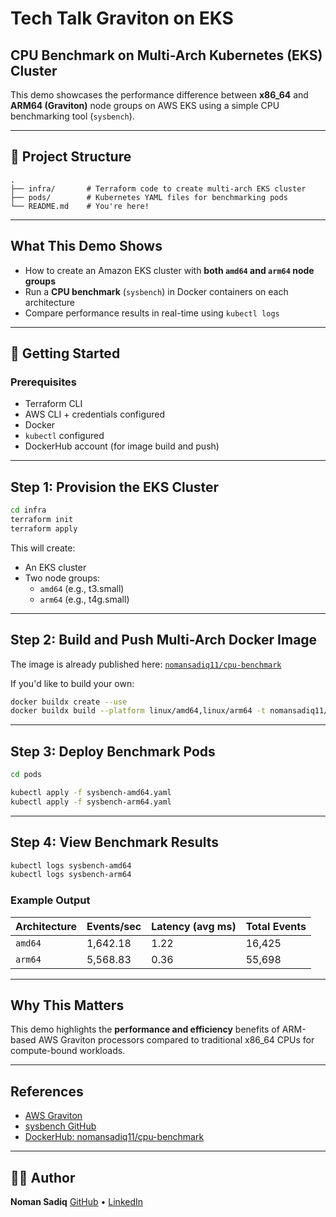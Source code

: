 # Tech Talk Graviton on EKS

## CPU Benchmark on Multi-Arch Kubernetes (EKS) Cluster

This demo showcases the performance difference between **x86_64** and **ARM64 (Graviton)** node groups on AWS EKS using a simple CPU benchmarking tool (`sysbench`).

---

## 📁 Project Structure

```
.
├── infra/       # Terraform code to create multi-arch EKS cluster
├── pods/        # Kubernetes YAML files for benchmarking pods
└── README.md    # You're here!
```

---

## What This Demo Shows

- How to create an Amazon EKS cluster with **both `amd64` and `arm64` node groups**
- Run a **CPU benchmark** (`sysbench`) in Docker containers on each architecture
- Compare performance results in real-time using `kubectl logs`

---

## 🚀 Getting Started

### Prerequisites

- Terraform CLI
- AWS CLI + credentials configured
- Docker
- `kubectl` configured
- DockerHub account (for image build and push)

---

## Step 1: Provision the EKS Cluster

```bash
cd infra
terraform init
terraform apply
```

This will create:
- An EKS cluster
- Two node groups:
  - `amd64` (e.g., t3.small)
  - `arm64` (e.g., t4g.small)

---

## Step 2: Build and Push Multi-Arch Docker Image

The image is already published here:
[`nomansadiq11/cpu-benchmark`](https://hub.docker.com/r/nomansadiq11/cpu-benchmark)

If you'd like to build your own:

```bash
docker buildx create --use
docker buildx build --platform linux/amd64,linux/arm64 -t nomansadiq11/cpu-benchmark:latest --push .
```

---

## Step 3: Deploy Benchmark Pods

```bash
cd pods

kubectl apply -f sysbench-amd64.yaml
kubectl apply -f sysbench-arm64.yaml
```

---

## Step 4: View Benchmark Results

```bash
kubectl logs sysbench-amd64
kubectl logs sysbench-arm64
```

### Example Output

| Architecture | Events/sec | Latency (avg ms) | Total Events |
|--------------|------------|------------------|--------------|
| `amd64`      | 1,642.18   | 1.22             | 16,425       |
| `arm64`      | 5,568.83   | 0.36             | 55,698       |

---

## Why This Matters

This demo highlights the **performance and efficiency** benefits of ARM-based AWS Graviton processors compared to traditional x86_64 CPUs for compute-bound workloads.

---

## References

- [AWS Graviton](https://aws.amazon.com/ec2/graviton/)
- [sysbench GitHub](https://github.com/akopytov/sysbench)
- [DockerHub: nomansadiq11/cpu-benchmark](https://hub.docker.com/r/nomansadiq11/cpu-benchmark)

---

## 🙋‍♂️ Author

**Noman Sadiq**
[GitHub](https://github.com/nomansadiq11) • [LinkedIn](https://www.linkedin.com/in/nomancs/)